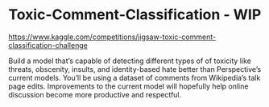 # Toxic-Comment-Classification - WIP

https://www.kaggle.com/competitions/jigsaw-toxic-comment-classification-challenge

Build a model that’s capable of detecting different types of of toxicity like threats, obscenity, insults, and identity-based hate better than Perspective’s current models. You’ll be using a dataset of comments from Wikipedia’s talk page edits. Improvements to the current model will hopefully help online discussion become more productive and respectful.

